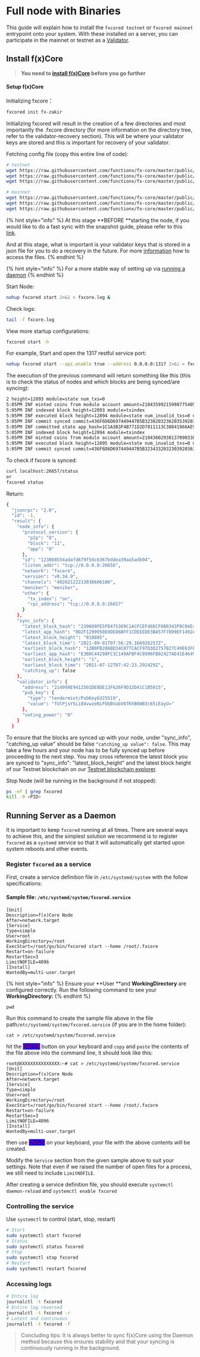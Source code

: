 # Full node with Binaries

This guide will explain how to install the `fxcored testnet` or `fxcored mainnet` entrypoint onto your system. With these installed on a server, you can participate in the mainnet or testnet as a [Validator](../../validators/validator-setup.md).

## Install f(x)Core

> **You need to **[**install f(x)Core**](../installation.md)** before you go further**

#### Setup f(x)Core

Initializing fxcore：

```bash
fxcored init fx-zakir
```

Initializing fxcored will result in the creation of a few directories and most importantly the .fxcore directory (for more information on the directory tree, refer to the validator-recovery section). This will be where your validator keys are stored and this is important for recovery of your validator.

Fetching config file (copy this entire line of code):

```bash
# testnet
wget https://raw.githubusercontent.com/functionx/fx-core/master/public/testnet/genesis.json -O ~/.fxcore/config/genesis.json
wget https://raw.githubusercontent.com/functionx/fx-core/master/public/testnet/config.toml -O ~/.fxcore/config/config.toml
wget https://raw.githubusercontent.com/functionx/fx-core/master/public/testnet/app.toml -O ~/.fxcore/config/app.toml

# mainnet
wget https://raw.githubusercontent.com/functionx/fx-core/master/public/mainnet/genesis.json -O ~/.fxcore/config/genesis.json
wget https://raw.githubusercontent.com/functionx/fx-core/master/public/mainnet/config.toml -O ~/.fxcore/config/config.toml
wget https://raw.githubusercontent.com/functionx/fx-core/master/public/mainnet/app.toml -O ~/.fxcore/config/app.toml
```

{% hint style="info" %}
At this stage \*\*BEFORE \*\*starting the node, if you would like to do a fast sync with the snapshot guide, please refer to this [link](use-snapshot.md).

And at this stage, what is important is your validator keys that is stored in a json file for you to do a recovery in the future. For more [information](validator-recovery.md) how to access the files.
{% endhint %}

{% hint style="info" %}
For a more stable way of setting up via [running a daemon](full-node-with-binaries.md#running-server-as-a-daemon)
{% endhint %}

Start Node:

```bash
nohup fxcored start 2>&1 > fxcore.log &
```

Check logs:

```bash
tail -f fxcore.log
```

View more startup configurations:

```bash
fxcored start -h
```

For example, Start and open the 1317 restful service port:

```bash
nohup fxcored start --api.enable true --address 0.0.0.0:1317 2>&1 > fxcore.log &
```

The execution of the previous command will return something like this (this is to check the status of nodes and which blocks are being synced/are syncing):

```bash
2 height=12893 module=state num_txs=0
5:05PM INF minted coins from module account amount=21043599215998775405FX from=mint module=x/bank
5:05PM INF indexed block height=12893 module=txindex
5:05PM INF executed block height=12894 module=state num_invalid_txs=0 num_valid_txs=0
5:05PM INF commit synced commit=436F6D6D697449447B5B32382032362035392036332037352031313920323920343520313230203137203137203630203438203133322032352031303220313734203134392038362039203139203138332031383520323332203136382039312031323420313234203220313320313138203137305D3A333235457D
5:05PM INF committed state app_hash=1C1A3B3F4B771D2D7811113C30841966AE95560913B7B9E8A85B7C7C020D76AA height=12894 module=state num_txs=0
5:05PM INF indexed block height=12894 module=txindex
5:05PM INF minted coins from module account amount=21043602938137090338FX from=mint module=x/bank
5:05PM INF executed block height=12895 module=state num_invalid_txs=0 num_valid_txs=0
5:05PM INF commit synced commit=436F6D6D697449447B5B32343320323039203634203234332031393220343120313238203138302034352031363720313038203135382031363520313430203338203233302032203136372032303720333320313535203138322031373020313738203234322035392031333220362031323720393920313132203132305D3A333235467D
```

To check if fxcore is synced:

```bash
curl localhost:26657/status
or
fxcored status
```

Return:

```bash
{
  "jsonrpc": "2.0",
  "id": -1,
  "result": {
    "node_info": {
      "protocol_version": {
        "p2p": "8",
        "block": "11",
        "app": "0"
      },
      "id": "123868554adafd679f5dc6367bddea39aa5adb94",
      "listen_addr": "tcp://0.0.0.0:26656",
      "network": "fxcore",
      "version": "v0.34.9",
      "channels": "40202122233038606100",
      "moniker": "moniker",
      "other": {
        "tx_index": "on",
        "rpc_address": "tcp://0.0.0.0:26657"
      }
    },
    "sync_info": {
      "latest_block_hash": "239609FE5FD475389C1ACFCEF46DCF6B0343F0C04E43A7968677809C2D489F3F",
      "latest_app_hash": "0D2F1299950E0DE86BFF1CDEEEDE3BA57F7899EF1492A6E6809DF3060164046D",
      "latest_block_height": "810805",
      "latest_block_time": "2021-09-01T07:56:29.166926257Z",
      "earliest_block_hash": "12B0FB286BD34C077CACF97D3D2757B27C49E63FB81E6262399FF11A3C3C002E",
      "earliest_app_hash": "E3B0C44298FC1C149AFBF4C8996FB92427AE41E4649B934CA495991B7852B855",
      "earliest_block_height": "1",
      "earliest_block_time": "2021-07-12T07:42:23.292429Z",
      "catching_up": false
    },
    "validator_info": {
      "address": "214999E9412502DE8DE13F626F9D32D41C1B5015",
      "pub_key": {
        "type": "tendermint/PubKeyEd25519",
        "value": "fUlPjsYSLi04vwzeNiFObBVabV6TKhB6WB3c65iEayU="
      },
      "voting_power": "0"
    }
  }
```

To ensure that the blocks are synced up with your node, under "sync\_info", "catching\_up value" should be false `"catching_up value": false`. This may take a few hours and your node has to be fully synced up before proceeding to the next step. You may cross reference the latest block you are synced to "sync\_info": "latest\_block\_height" and the latest block height of our Testnet blockchain on our [Testnet blockchain explorer](https://aabbcc-explorer.functionx.io/fxcore/blocks).

Stop Node (will be running in the background if not stopped):

```bash
ps -ef | grep fxcored
kill -9 <PID>
```

## Running Server as a Daemon

It is important to keep `fxcored` running at all times. There are several ways to achieve this, and the simplest solution we recommend is to register `fxcored` as a `systemd` service so that it will automatically get started upon system reboots and other events.

### Register `fxcored` as a service

First, create a service definition file in `/etc/systemd/system` with the follow specifications:

#### Sample file: `/etc/systemd/system/fxcored.service`

```
[Unit]
Description=f(x)Core Node
After=network.target
[Service]
Type=simple
User=root
WorkingDirectory=/root
ExecStart=/root/go/bin/fxcored start --home /root/.fxcore
Restart=on-failure
RestartSec=3
LimitNOFILE=4096
[Install]
WantedBy=multi-user.target
```

{% hint style="info" %}
Ensure your **User **and **WorkingDirectory** are configured correctly. Run the following command to see your **WorkingDirectory:**
{% endhint %}

```
pwd
```

Run this command to create the sample file above in the file path`/etc/systemd/system/fxcored.service` (if you are in the home folder):

```
cat > /etc/systemd/system/fxcored.service
```

hit the <mark style="color:red;background-color:blue;">ENTER</mark> button on your keyboard and `copy` and `paste` the contents of the file above into the command line, it should look like this:

```
root@XXXXXXXXXXXXXXX:~# cat > /etc/systemd/system/fxcored.service
[Unit]
Description=f(x)Core Node
After=network.target
[Service]
Type=simple
User=root
WorkingDirectory=/root
ExecStart=/root/go/bin/fxcored start --home /root/.fxcore
Restart=on-failure
RestartSec=3
LimitNOFILE=4096
[Install]
WantedBy=multi-user.target
```

then use <mark style="color:red;background-color:blue;">Ctrl+D</mark> on your keyboard, your file with the above contents will be created.

Modify the `Service` section from the given sample above to suit your settings. Note that even if we raised the number of open files for a process, we still need to include `LimitNOFILE`.

After creating a service definition file, you should execute `systemctl daemon-reload` and `systemctl enable fxcored`

### Controlling the service

Use `systemctl` to control (start, stop, restart)

```bash
# Start
sudo systemctl start fxcored
# Status
sudo systemctl status fxcored
# Stop
sudo systemctl stop fxcored
# Restart
sudo systemctl restart fxcored
```

### Accessing logs

```bash
# Entire log
journalctl -t fxcored
# Entire log reversed
journalctl -t fxcored -r
# Latest and continuous
journalctl -t fxcored -f
```

> Concluding tips: It is always better to sync f(x)Core using the Daemon method because this ensures stability and that your syncing is continuously running in the background.
